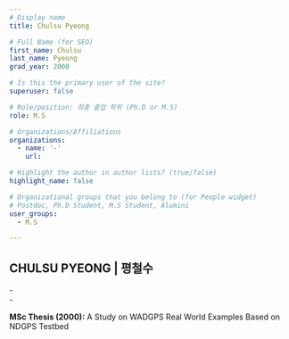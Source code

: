 ```yaml
---
# Display name
title: Chulsu Pyeong

# Full Name (for SEO)
first_name: Chulsu
last_name: Pyeong
grad_year: 2000

# Is this the primary user of the site?
superuser: false

# Role/position: 최종 졸업 학위 (Ph.D or M.S)
role: M.S

# Organizations/Affiliations
organizations:
  - name: '-'
    url: 

# Highlight the author in author lists? (true/false)
highlight_name: false

# Organizational groups that you belong to (for People widget)
# Postdoc, Ph.D Student, M.S Student, Alumini
user_groups: 
  - M.S

---
```


<!----- 이름" **별표2개 사이에 적을것** ----->

## **CHULSU PYEONG | 평철수** 

<!----- 현재 직위/직장: *별표 사이에 적을것*----->

*-*</br>
*-*</br>

<!----- 학위논문 및 졸업연도(박사): 없으면 삭제----->



<!----- 학위논문 및 졸업연도(석사): 없으면 삭제----->

**MSc Thesis (2000):** A Study on WADGPS Real World Examples Based on NDGPS Testbed

<!-----  Biography: 없으면 아래 공란----> </br> 



<!------------------------------------>
</br> 
